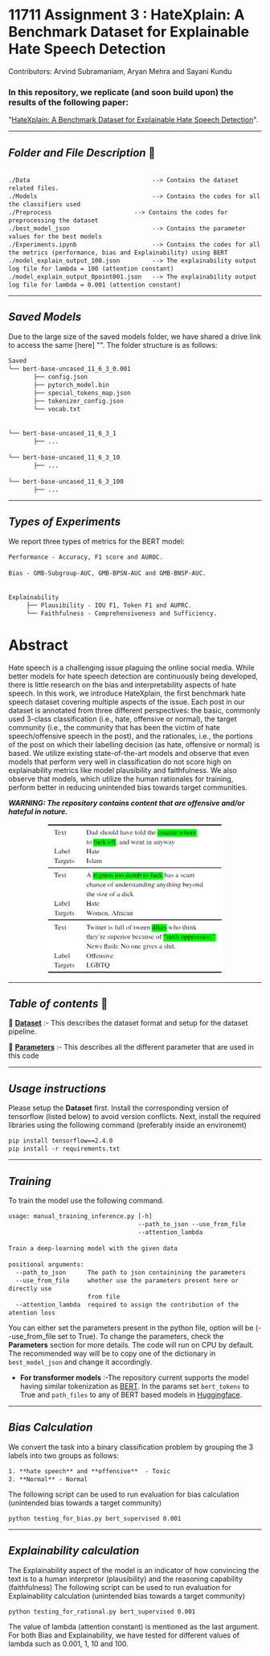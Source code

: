 # 11711 Assignment 3 : HateXplain: A Benchmark Dataset for Explainable Hate Speech Detection 

Contributors: Arvind Subramaniam, Aryan Mehra and Sayani Kundu

### In this repository, we replicate (and soon build upon) the results of the following paper: 

"[HateXplain: A Benchmark Dataset for Explainable Hate Speech Detection](https://arxiv.org/abs/2012.10289)". 
<!-- Please follow this [link] "" for the repo to the main paper.  -->

------------------------------------------
***Folder and File Description*** :open_file_folder:	
------------------------------------------
~~~

./Data                                  --> Contains the dataset related files.
./Models                                --> Contains the codes for all the classifiers used
./Preprocess  	                   --> Contains the codes for preprocessing the dataset	
./best_model_json                       --> Contains the parameter values for the best models
./Experiments.ipynb                     --> Contains the codes for all the metrics (performance, bias and Explainability) using BERT
./model_explain_output_100.json         --> The explainability output log file for lambda = 100 (attention constant)
./model_explain_output_0point001.json   --> The explainability output log file for lambda = 0.001 (attention constant)
~~~

------------------------------------------
***Saved Models*** 
------------------------------------------
Due to the large size of the saved models folder, we have shared a drive link to access the same [here] "". The folder structure is as follows:
```
Saved
└── bert-base-uncased_11_6_3_0.001
       ├── config.json
       ├── pytorch_model.bin
       ├── special_tokens_map.json  
       ├── tokenizer_config.json
       └── vocab.txt
       
       
└── bert-base-uncased_11_6_3_1
       ├── ...   
       
└── bert-base-uncased_11_6_3_10
       ├── ...     
       
└── bert-base-uncased_11_6_3_100
       ├── ...
```
------------------------------------------
***Types of Experiments*** 
------------------------------------------
We report three types of metrics for the BERT model:
```
Performance - Accuracy, F1 score and AUROC.

Bias - GMB-Subgroup-AUC, GMB-BPSN-AUC and GMB-BNSP-AUC.


Explainability
     ├── Plausibility - IOU F1, Token F1 and AUPRC.
     └── Faithfulness - Comprehensiveness and Sufficiency.
```

# Abstract

Hate speech is a challenging issue plaguing the online social media. While better models for hate speech detection are continuously being developed, there is little research on the bias and interpretability aspects of hate speech. In this work, we introduce HateXplain, the first benchmark hate speech dataset covering multiple aspects of the issue. Each post in our dataset is annotated from three different perspectives: the basic, commonly used 3-class classification (i.e., hate, offensive or normal), the target community (i.e., the community that has been the victim of hate speech/offensive speech in the post), and the rationales, i.e., the portions of the post on which their labelling decision (as hate, offensive or normal) is based. We utilize existing state-of-the-art models and observe that even models that perform very well in classification do not score high on explainability metrics like model plausibility and faithfulness. We also observe that models, which utilize the human rationales for training, perform better in reducing unintended bias towards target communities. 

***WARNING: The repository contains content that are offensive and/or hateful in nature.***

<p align="center"><img src="Figures/dataset_example.png" width="350" height="300"></p>

------------------------------------------
***Table of contents*** :bookmark_tabs:
------------------------------------------

:bookmark: [**Dataset**](Data/README.md) :- This describes the dataset format and setup for the dataset pipeline.

:bookmark: [**Parameters**](Parameters_description.md) :- This describes all the different parameter that are used in this code

------------------------------------------
***Usage instructions*** 
------------------------------------------
Please setup the **Dataset** first. Install the corresponding version of tensorflow (listed below) to avoid version conflicts. Next, install the required libraries using the following command (preferably inside an environemt)
~~~
pip install tensorflow==2.4.0
pip install -r requirements.txt
~~~
------------------------------------------
***Training*** 
------------------------------------------
To train the model use the following command.
~~~
usage: manual_training_inference.py [-h]
                                    --path_to_json --use_from_file
                                    --attention_lambda

Train a deep-learning model with the given data

positional arguments:
  --path_to_json      The path to json containining the parameters
  --use_from_file     whether use the parameters present here or directly use
                      from file
  --attention_lambda  required to assign the contribution of the atention loss

~~~
You can either set the parameters present in the python file, option will be (--use_from_file set to True). To change the parameters, check the **Parameters** section for more details. The code will run on CPU by default. The recommended way will be to copy one of the dictionary in `best_model_json` and change it accordingly.

* **For transformer models** :-The repository current supports the model having similar tokenization as [BERT](https://huggingface.co/transformers/model_doc/bert.html). In the params set `bert_tokens` to True and `path_files` to any of BERT based models in [Huggingface](https://huggingface.co/). 

------------------------------------------
***Bias Calculation*** 
------------------------------------------
We convert the task into a binary classification problem by grouping the 3 labels into two groups as follows:

```
1. **hate speech** and **offensive**  - Toxic
2. **Normal** - Normal
```
The following script can be used to run evaluation for bias calculation (unintended bias towards a target community)

```
python testing_for_bias.py bert_supervised 0.001
```

------------------------------------------
***Explainability calculation*** 
------------------------------------------
The Explainability aspect of the model is an indicator of how convincing the text is to a human interpretor (plausibility) and the reasoning capability (faithfulness)
The following script can be used to run evaluation for Explainability calculation (unintended bias towards a target community)

```
python testing_for_rational.py bert_supervised 0.001
```


The value of lambda (attention constant) is mentioned as the last argument. For both Bias and Explainability, we have tested for different values of lambda such as 0.001, 1, 10 and 100.
